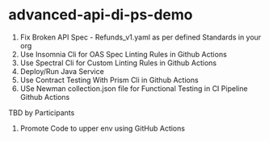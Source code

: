 # advanced-api-di-ps-demo

1. Fix Broken API Spec - Refunds_v1.yaml as per defined Standards in your org
2. Use Insomnia Cli for OAS Spec Linting Rules in Github Actions
3. Use Spectral Cli for Custom Linting Rules in Github Actions
4. Deploy/Run Java Service
5. Use Contract Testing With Prism Cli in Github Actions
6. USe Newman collection.json file for Functional Testing in CI Pipeline Github Actions

  TBD by Participants
   
1. Promote Code to upper env using GitHub Actions


